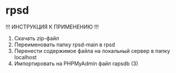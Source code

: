 # rpsd

!!! ИНСТРУКЦИЯ К ПРИМЕНЕНИЮ !!!

1. Скачать zip-файл
2. Переименовать папку rpsd-main в rpsd
3. Перенести содержимое файла на локальный сервер в папку localhost
4. Импортировать на PHPMyAdmin файл rapsdb (3)
